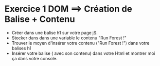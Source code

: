 # Exercice 1 DOM ==> Création de Balise + Contenu
- Créer dans une balise h1 sur votre page jS.
- Stocker dans dans une variable le contenu "Run Forest !" 
- Trouver le moyen d'insérer votre contenu ("Run Forest !") dans votre balises h1
- Insérer votre balise ( avec son contenu) dans votre Html et montrer moi ça dans votre console.
<!-- Attention mis à part votre script js, RIEN ne dois être coder dans votre body, sur votre page HTML...  -->
